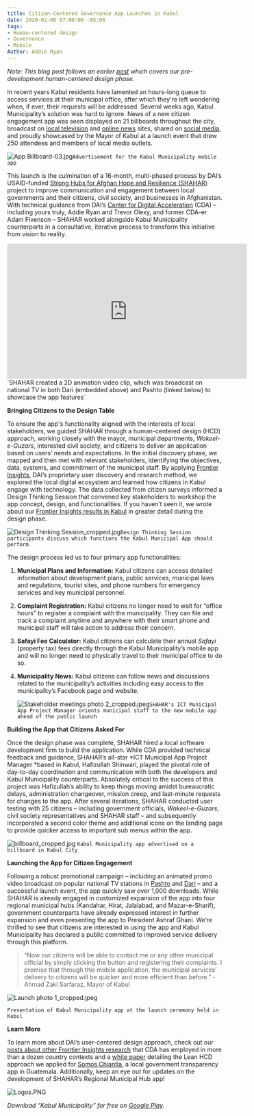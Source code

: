 ```yaml
---
title: Citizen-Centered Governance App Launches in Kabul
date: 2020-02-06 07:00:00 -05:00
tags:
- Human-centered design
- Governance
- Mobile
Author: Addie Ryan
---
```


*Note: This blog post follows an earlier [post](https://dai-global-digital.com/citizen-centered-design-and-frontier-insights-in-kabul-municipality.html) which covers our pre-development human-centered design phase.*

In recent years Kabul residents have lamented an hours-long queue to access services at their municipal office, after which they're left wondering when, if ever, their requests will be addressed. Several weeks ago, Kabul Municipality’s solution was hard to ignore. News of a new citizen engagement app was seen displayed on 21 billboards throughout the city, broadcast on [local television](https://www.youtube.com/watch?v=vqLA8GD-33I&feature=youtu.be) and [online news](http://www.outlookafghanistan.net/national_detail.php?post_id=25808) sites, shared on [social media](https://www.facebook.com/KabulMunicipality/posts/2194828510813555), and proudly showcased by the Mayor of Kabul at a launch event that drew 250 attendees and members of local media outlets.

![App Billboard-03.jpg](/uploads/App%20Billboard-03.jpg)`Advertisement for the Kabul Municipality mobile app`

<!--more-->

This launch is the culmination of a 16-month, multi-phased process by DAI’s USAID-funded [Strong Hubs for Afghan Hope and Resilience (SHAHAR)](https://www.dai.com/our-work/projects/afghanistan-strong-hubs-afghan-hope-and-resilience-shahar) project to improve communication and engagement between local governments and their citizens, civil society, and businesses in Afghanistan. With technical guidance from DAI’s [Center for Digital Acceleration](https://www.dai.com/our-work/solutions/digital-acceleration) (CDA) – including yours truly, Addie Ryan and Trevor Olexy, and former CDA-er Adam Fivenson – SHAHAR worked alongside Kabul Municipality counterparts in a consultative, iterative process to transform this initiative from vision to reality.

<iframe width="560" height="315" src="https://www.youtube.com/watch?v=O4n4kdJNBwM&feature=youtu.be" frameborder="0" allowfullscreen></iframe>
`SHAHAR created a 2D animation video clip, which was broadcast on national TV in both Dari (embedded above) and Pashto (linked below) to showcase the app features`

**Bringing Citizens to the Design Table**

To ensure the app's functionality aligned with the interests of local stakeholders, we guided SHAHAR through a human-centered design (HCD) approach, working closely with the mayor, municipal departments, *Wakeel-e-Guzars*, interested civil society, and citizens to deliver an application based on users’ needs and expectations. In the initial discovery phase, we mapped and then met with relevant stakeholders, identifying the objectives, data, systems, and commitment of the municipal staff. By applying [Frontier Insights](https://dai-global-digital.com/tags/?tag=digital-insights), DAI’s proprietary user discovery and research method, we explored the local digital ecosystem and learned how citizens in Kabul engage with technology. The data collected from citizen surveys informed a Design Thinking Session that convened key stakeholders to workshop the app concept, design, and functionalities. If you haven’t seen it, we wrote about our [Frontier Insights results in Kabul](https://dai-global-digital.com/citizen-centered-design-and-frontier-insights-in-kabul-municipality.html) in greater detail during the design phase.

![Design Thinking Session_cropped.jpg](/uploads/Design%20Thinking%20Session_cropped.jpg)`Design Thinking Session participants discuss which functions the Kabul Municipal App should perform`

The design process led us to four primary app functionalities:

1. **Municipal Plans and Information:** Kabul citizens can access detailed information about development plans, public services, municipal laws and regulations, tourist sites, and phone numbers for emergency services and key municipal personnel.

2. **Complaint Registration:** Kabul citizens no longer need to wait for “office hours” to register a complaint with the municipality. They can file and track a complaint anytime and anywhere with their smart phone and municipal staff will take action to address their concern.

3. **Safayi Fee Calculator:** Kabul citizens can calculate their annual *Safayi* (property tax) fees directly through the Kabul Municipality’s mobile app and will no longer need to physically travel to their municipal office to do so.

4. **Municipality News:** Kabul citizens can follow news and discussions related to the municipality’s activities including easy access to the municipality’s Facebook page and website.

   ![Stakeholder meetings photo 2_cropped.jpeg](/uploads/Stakeholder%20meetings%20photo%202_cropped.jpeg)`SHAHAR's ICT Municipal App Project Manager orients municipal staff to the new mobile app ahead of the public launch`

**Building the App that Citizens Asked For**

Once the design phase was complete, SHAHAR hired a local software development firm to build the application. While CDA provided technical feedback and guidance, SHAHAR’s all-star *ICT Municipal App Project Manager *based in Kabul, Hafizullah Shinwari, played the pivotal role of day-to-day coordination and communication with both the developers and Kabul Municipality counterparts. Absolutely critical to the success of this project was Hafizullah’s ability to keep things moving amidst bureaucratic delays, administration changeover, mission creep, and last-minute requests for changes to the app. After several iterations, SHAHAR conducted user testing with 25 citizens – including government officials, *Wakeel-e-Guzars*, civil society representatives and SHAHAR staff – and subsequently incorporated a second color theme and additional icons on the landing page to provide quicker access to important sub menus within the app.

![billboard_cropped.jpg](/uploads/billboard_cropped.jpg)
`Kabul Municipality app advertised on a billboard in Kabul City`

**Launching the App for Citizen Engagement**

Following a robust promotional campaign – including an animated promo video broadcast on popular national TV stations in [Pashto](https://www.youtube.com/watch?v=0DpghQ8rXB4&feature=youtu.be) and [Dari](https://www.youtube.com/watch?v=O4n4kdJNBwM&feature=youtu.be) – and a successful launch event, the app quickly saw over 1,000 downloads. While SHAHAR is already engaged in customized expansion of the app into four regional municipal hubs (Kandahar, Hirat, Jalalabad, and Mazar-e-Sharif), government counterparts have already expressed interest in further expansion and even presenting the app to President Ashraf Ghani. We’re thrilled to see that citizens are interested in using the app and Kabul Municipality has declared a public committed to improved service delivery through this platform.

> “Now our citizens will be able to contact me or any other municipal official by simply clicking the button and registering their complaints. I promise that through this mobile application, the municipal services’ delivery to citizens will be quicker and more efficient than before.” - Ahmad Zaki Sarfaraz, Mayor of Kabul

![Launch photo 1_cropped.jpeg](/uploads/Launch%20photo%201_cropped.jpeg)

`Presentation of Kabul Municipality app at the launch ceremony held in Kabul`

**Learn More**

To learn more about DAI’s user-centered design approach, check out our [posts about other Frontier Insights research](https://dai-global-digital.com/tags/?tag=digital-insights) that CDA has employed in more than a dozen country contexts and a [white paper](https://www.dai.com/hcd.pdf) detailing the Lean HCD approach we applied for [Somos Chiantla](https://play.google.com/store/apps/details?id=gt.muni.chiantla&hl=en_US), a local government transparency app in Guatemala. Additionally, keep an eye out for updates on the development of SHAHAR’s Regional Municipal Hub app!

![Logos.PNG](/uploads/Logos.PNG)

*Download “Kabul Municipality” for free on [Google Play](https://play.google.com/store/apps/details?id=gt.muni.chiantla&hl=en_US).*